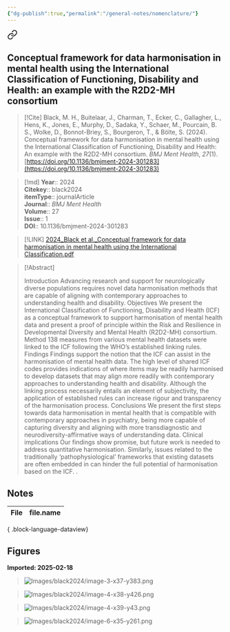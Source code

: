 ```yaml
---
{"dg-publish":true,"permalink":"/general-notes/nomenclature/"}
---
```





<div class="transclusion internal-embed is-loaded"><a class="markdown-embed-link" href="/literature-review/black2024/" aria-label="Open link"><svg xmlns="http://www.w3.org/2000/svg" width="24" height="24" viewBox="0 0 24 24" fill="none" stroke="currentColor" stroke-width="2" stroke-linecap="round" stroke-linejoin="round" class="svg-icon lucide-link"><path d="M10 13a5 5 0 0 0 7.54.54l3-3a5 5 0 0 0-7.07-7.07l-1.72 1.71"></path><path d="M14 11a5 5 0 0 0-7.54-.54l-3 3a5 5 0 0 0 7.07 7.07l1.71-1.71"></path></svg></a><div class="markdown-embed">





## Conceptual framework for data harmonisation in mental health using the International Classification of Functioning, Disability and Health: an example with the R2D2-MH consortium

> [!Cite]
> Black, M. H., Buitelaar, J., Charman, T., Ecker, C., Gallagher, L., Hens, K., Jones, E., Murphy, D., Sadaka, Y., Schaer, M., Pourcain, B. S., Wolke, D., Bonnot-Briey, S., Bourgeron, T., & Bölte, S. (2024). Conceptual framework for data harmonisation in mental health using the International Classification of Functioning, Disability and Health: An example with the R2D2-MH consortium. _BMJ Ment Health_, _27_(1). [https://doi.org/10.1136/bmjment-2024-301283](https://doi.org/10.1136/bmjment-2024-301283)


>[!md]
> **Year**:: 2024   
> **Citekey**:: black2024  
> **itemType**:: journalArticle  
> **Journal**:: *BMJ Ment Health*  
> **Volume**:: 27  
> **Issue**:: 1  
> **DOI**:: 10.1136/bmjment-2024-301283    

> [!LINK] 
> [2024_Black et al._Conceptual framework for data harmonisation in mental health using the International Classification.pdf](zotero://select/library/items/XSE7J79V)

> [!Abstract]
>
> Introduction Advancing research and support for neurologically diverse populations requires novel data harmonisation methods that are capable of aligning with contemporary approaches to understanding health and disability.
Objectives We present the International Classification of Functioning, Disability and Health (ICF) as a conceptual framework to support harmonisation of mental health data and present a proof of principle within the Risk and Resilience in Developmental Diversity and Mental Health (R2D2-MH) consortium.
Method 138 measures from various mental health datasets were linked to the ICF following the WHO’s established linking rules.
Findings Findings support the notion that the ICF can assist in the harmonisation of mental health data. The high level of shared ICF codes provides indications of where items may be readily harmonised to develop datasets that may align more readily with contemporary approaches to understanding health and disability. Although the linking process necessarily entails an element of subjectivity, the application of established rules can increase rigour and transparency of the harmonisation process.
Conclusions We present the first steps towards data harmonisation in mental health that is compatible with contemporary approaches in psychiatry, being more capable of capturing diversity and aligning with more transdiagnostic and neurodiversity-affirmative ways of understanding data.
Clinical implications Our findings show promise, but future work is needed to address quantitative harmonisation. Similarly, issues related to the traditionally ‘pathophysiological’ frameworks that existing datasets are often embedded in can hinder the full potential of harmonisation based on the ICF.
>.
> 


## Notes

| File | file.name |
| ---- | --------- |

{ .block-language-dataview}



## Figures

**Imported: 2025-02-18**

> ![Images/black2024/image-3-x37-y383.png](/img/user/Images/black2024/image-3-x37-y383.png)

> ![Images/black2024/image-4-x38-y426.png](/img/user/Images/black2024/image-4-x38-y426.png)

> ![Images/black2024/image-4-x39-y43.png](/img/user/Images/black2024/image-4-x39-y43.png)

> ![Images/black2024/image-6-x35-y261.png](/img/user/Images/black2024/image-6-x35-y261.png)

</div></div>

